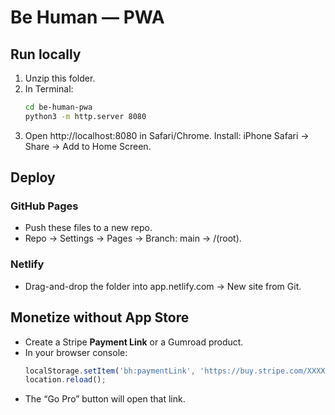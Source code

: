# Be Human — PWA

## Run locally
1. Unzip this folder.
2. In Terminal:
   ```bash
   cd be-human-pwa
   python3 -m http.server 8080
   ```
3. Open http://localhost:8080 in Safari/Chrome. Install: iPhone Safari → Share → Add to Home Screen.

## Deploy
### GitHub Pages
- Push these files to a new repo.
- Repo → Settings → Pages → Branch: main → /(root).

### Netlify
- Drag-and-drop the folder into app.netlify.com → New site from Git.

## Monetize without App Store
- Create a Stripe **Payment Link** or a Gumroad product.
- In your browser console:
  ```js
  localStorage.setItem('bh:paymentLink', 'https://buy.stripe.com/XXXX');
  location.reload();
  ```
- The “Go Pro” button will open that link.
